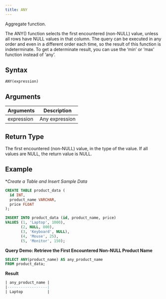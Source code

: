 ```yaml
---
title: ANY
---
```


Aggregate function.

The ANY() function selects the first encountered (non-NULL) value, unless all rows have NULL values in that column. The query can be executed in any order and even in a different order each time, so the result of this function is indeterminate. To get a determinate result, you can use the ‘min’ or ‘max’ function instead of ‘any’.

## Syntax

```
ANY(expression)
```

## Arguments

| Arguments   | Description |
| ----------- | ----------- |
| expression  | Any expression |

## Return Type

The first encountered (non-NULL) value, in the type of the value. If all values are NULL, the return value is NULL.

## Example

**Create a Table and Insert Sample Data*
```sql
CREATE TABLE product_data (
  id INT,
  product_name VARCHAR,
  price FLOAT
);

INSERT INTO product_data (id, product_name, price)
VALUES (1, 'Laptop', 1000),
       (2, NULL, 800),
       (3, 'Keyboard', NULL),
       (4, 'Mouse', 25),
       (5, 'Monitor', 150);
```

**Query Demo: Retrieve the First Encountered Non-NULL Product Name**
```sql
SELECT ANY(product_name) AS any_product_name
FROM product_data;
```

**Result**
```sql
| any_product_name |
|------------------|
| Laptop           |
```